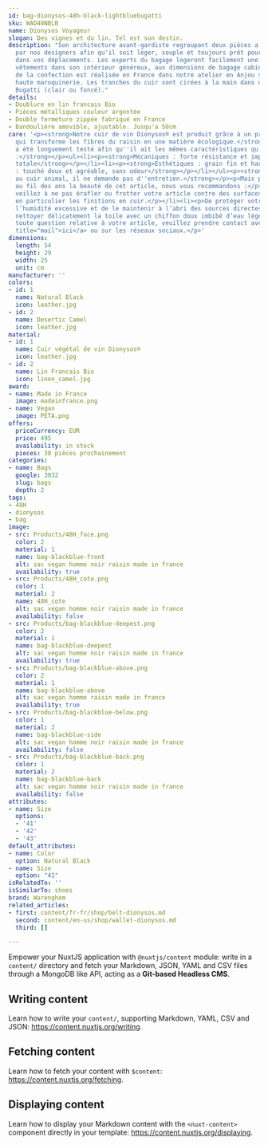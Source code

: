 ```yaml
---
id: bag-dionysos-48h-black-lightbluebugatti
sku: WAD48NBLB
name: Dionysos Voyageur
slogan: Des vignes et du lin. Tel est son destin.
description: "Son architecture avant-gardiste regroupant deux pièces a été conçue
  par nos designers afin qu'il soit léger, souple et toujours prêt pour vous accompagner
  dans vos déplacements. Les experts du bagage logeront facilement une semaine de
  vêtements dans son intérieur généreux, aux dimensions de bagage cabine. L'intégralité
  de la confection est réalisée en France dans notre atelier en Anjou spécialisé en
  haute maroquinerie. Les tranches du cuir sont cirées à la main dans un coloris bleu
  Bugatti (clair ou foncé)."
details:
- Doublure en lin francais Bio
- Pièces métalliques couleur argentée
- Double fermeture zippée fabriqué en France
- Bandoulière amovible, ajustable. Jusqu'a 50cm
care: '<p><strong>Notre cuir de vin Dionysos® est produit grâce à un procédé innovant
  qui transforme les fibres du raisin en une matière écologique.</strong></p><p><strong>Il
  a été longuement testé afin qu''il ait les mêmes caractéristiques qu''un cuir traditionnel
  :</strong></p><ul><li><p><strong>Mécaniques : forte résistance et imperméabilité
  totale</strong></p></li><li><p><strong>Esthétiques : grain fin et harmonieux</strong></p></li><li><p><strong>Sensorielles
  : touché doux et agréable, sans odeur</strong></p></li></ul><p><strong>Contrairement
  au cuir animal, il ne demande pas d''entretien.</strong></p><p>Mais pour préserver
  au fil des ans la beauté de cet article, nous vous recommandons :</p><ul><li><p>De
  veillez à ne pas érafler ou frotter votre article contre des surfaces abrasives,
  en particulier les finitions en cuir.</p></li><li><p>De protéger votre article de
  l’humidité excessive et de le maintenir à l’abri des sources directes de chaleur.</p></li><li><p>De
  nettoyer délicatement la toile avec un chiffon doux imbibé d’eau légèrement savonneuse.</p></li></ul><p>Pour
  toute question relative à votre article, veuillez prendre contact avec nous <a href="mailto:hello@warenghem.com"
  title="mail">ici</a> ou sur les réseaux sociaux.</p>'
dimensions:
  length: 54
  height: 29
  width: 25
  unit: cm
manufacturer: ''
colors:
- id: 1
  name: Natural Black
  icon: leather.jpg
- id: 2
  name: Desertic Camel
  icon: leather.jpg
material:
- id: 1
  name: Cuir végétal de vin Dionysos®
  icon: leather.jpg
- id: 2
  name: Lin Francais Bio
  icon: linen_camel.jpg
award:
- name: Made in France
  image: madeinfrance.png
- name: Vegan
  image: PETA.png
offers:
  priceCurrency: EUR
  price: 495
  availability: in stock
  pieces: 30 pièces prochainement
categories:
- name: Bags
  google: 3032
  slug: bags
  depth: 2
tags:
- 48H
- dionysos
- bag
image:
- src: Products/48H_face.png
  color: 2
  material: 1
  name: bag-blackblue-front
  alt: sac vegan homme noir raisin made in france
  availability: true
- src: Products/48H_cote.png
  color: 1
  material: 2
  name: 48H_cote
  alt: sac vegan homme noir raisin made in france
  availability: false
- src: Products/bag-blackblue-deepest.png
  color: 2
  material: 1
  name: bag-blackblue-deepest
  alt: sac vegan homme noir raisin made in france
  availability: true
- src: Products/bag-blackblue-above.png
  color: 2
  material: 1
  name: bag-blackblue-above
  alt: sac vegan homme raisin made in france
  availability: true
- src: Products/bag-blackblue-below.png
  color: 1
  material: 2
  name: bag-blackblue-side
  alt: sac vegan homme noir raisin made in france
  availability: false
- src: Products/bag-blackblue-back.png
  color: 1
  material: 2
  name: bag-blackblue-back
  alt: sac vegan homme noir raisin made in france
  availability: false
attributes:
- name: Size
  options:
  - '41'
  - '42'
  - '43'
default_attributes:
- name: Color
  option: Natural Black
- name: Size
  option: "41"
isRelatedTo: ''
isSimilarTo: shoes
brand: Warenghem
related_articles:
- first: content/fr-fr/shop/belt-dionysos.md
  second: content/en-us/shop/wallet-dionysos.md
  third: []

---
```

Empower your NuxtJS application with `@nuxtjs/content` module: write in a `content/` directory and fetch your Markdown, JSON, YAML and CSV files through a MongoDB like API, acting as a **Git-based Headless CMS**.

## Writing content

Learn how to write your `content/`, supporting Markdown, YAML, CSV and JSON: https://content.nuxtjs.org/writing.

## Fetching content

Learn how to fetch your content with `$content`: https://content.nuxtjs.org/fetching.

## Displaying content

Learn how to display your Markdown content with the `<nuxt-content>` component directly in your template: https://content.nuxtjs.org/displaying.